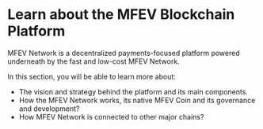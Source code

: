 # Learn about the MFEV Blockchain Platform

MFEV Network is a decentralized payments-focused platform powered underneath by the fast and low-cost MFEV Network.

In this section, you will be able to learn more about:

* The vision and strategy behind the platform and its main components.
* How the MFEV Network works, its native MFEV Coin and its governance and development?
* How MFEV Network is connected to other major chains?
